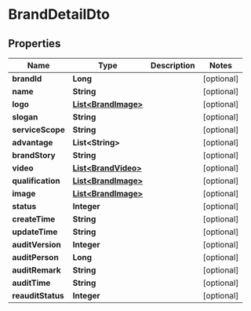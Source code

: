 

# BrandDetailDto


## Properties

Name | Type | Description | Notes
------------ | ------------- | ------------- | -------------
**brandId** | **Long** |  |  [optional]
**name** | **String** |  |  [optional]
**logo** | [**List&lt;BrandImage&gt;**](BrandImage.md) |  |  [optional]
**slogan** | **String** |  |  [optional]
**serviceScope** | **String** |  |  [optional]
**advantage** | **List&lt;String&gt;** |  |  [optional]
**brandStory** | **String** |  |  [optional]
**video** | [**List&lt;BrandVideo&gt;**](BrandVideo.md) |  |  [optional]
**qualification** | [**List&lt;BrandImage&gt;**](BrandImage.md) |  |  [optional]
**image** | [**List&lt;BrandImage&gt;**](BrandImage.md) |  |  [optional]
**status** | **Integer** |  |  [optional]
**createTime** | **String** |  |  [optional]
**updateTime** | **String** |  |  [optional]
**auditVersion** | **Integer** |  |  [optional]
**auditPerson** | **Long** |  |  [optional]
**auditRemark** | **String** |  |  [optional]
**auditTime** | **String** |  |  [optional]
**reauditStatus** | **Integer** |  |  [optional]



